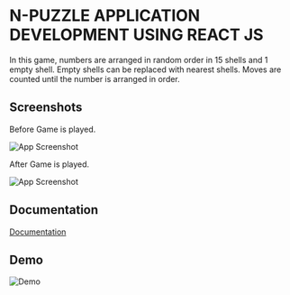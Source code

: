 
# N-PUZZLE APPLICATION DEVELOPMENT USING REACT JS

In this game, numbers are arranged in random order in 15 shells and 1 empty shell. Empty shells can be replaced with nearest shells. Moves are counted until the number is arranged in order.


## Screenshots

Before Game is played.

![App Screenshot](https://i.ibb.co/QJ36zTk/Capture.png)

After Game is played.

![App Screenshot](https://i.ibb.co/0BVRTYs/Capture-solved.png)



## Documentation

[Documentation](https://docs.google.com/document/d/1x0KQiSQdMfwdhRl9bT-pDLXHLOxl4WNBuKcBGJN8DDo/edit?usp=sharing)


## Demo

![Demo](https://user-images.githubusercontent.com/83368841/219967382-bf71fbd0-c95b-4f99-8f59-c8e57c89bef1.gif)



